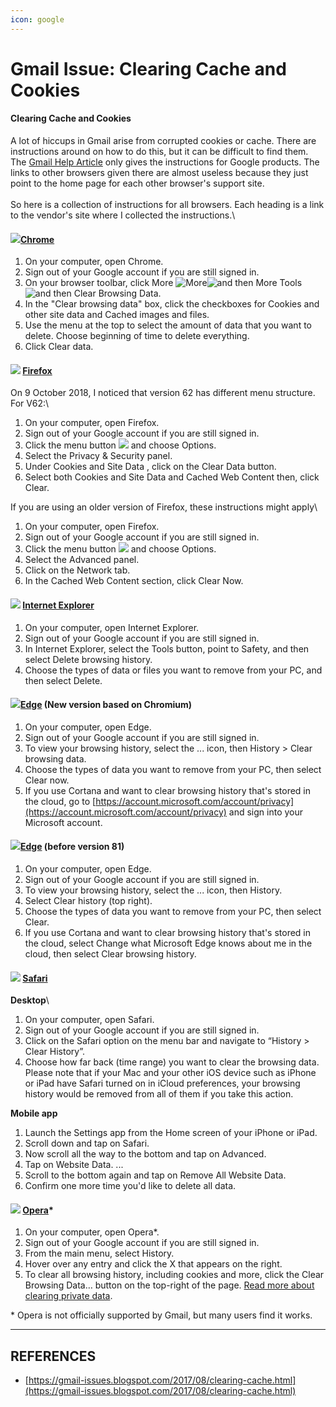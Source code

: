 ```yaml
---
icon: google
---
```


# Gmail Issue: Clearing Cache and Cookies

#### Clearing Cache and Cookies

A lot of hiccups in Gmail arise from corrupted cookies or cache.  There are instructions around on how to do this, but it can be difficult to find them.  The [Gmail Help Article](https://support.google.com/accounts/answer/32050) only gives the instructions for Google products.  The links to other browsers given there are almost useless because they just point to the home page for each other browser's support site.\
\
So here is a collection of instructions for all browsers.  Each heading is a link to the vendor's site where I collected the instructions.\


#### [![](https://blogger.googleusercontent.com/img/b/R29vZ2xl/AVvXsEjXysb5KxmLErL-6Ou1kOxXku5PjQXcFHVU5xDrc-zNb14Ivn1udCQfbXu1CWbypzXHacUqScHOWVDJs169vb-BNa-leNJhWHSXNkO3MXys8NnA2QdpPzXT2SdhmTYnYdIobGIqO9sx8us/s1600/_icon_chrome.jpg)](https://blogger.googleusercontent.com/img/b/R29vZ2xl/AVvXsEjXysb5KxmLErL-6Ou1kOxXku5PjQXcFHVU5xDrc-zNb14Ivn1udCQfbXu1CWbypzXHacUqScHOWVDJs169vb-BNa-leNJhWHSXNkO3MXys8NnA2QdpPzXT2SdhmTYnYdIobGIqO9sx8us/s1600/_icon_chrome.jpg)[Chrome](https://support.google.com/accounts/answer/32050)

1. On your computer, open Chrome.
2. Sign out of your Google account if you are still signed in.
3. On your browser toolbar, click More ![More](https://storage.googleapis.com/support-kms-prod/ArAlBcUAe8h1l5m69uxnwElxkqwW0QdtIc3F)![and then](https://lh3.googleusercontent.com/nHFGZ_9xjCh-mP83zMzXQVJF5VYf2n6kwoBIxB2zv3V4VPT4gNTtBye8lYznogLqLPY=w13-h18) More Tools ![and then](https://lh3.googleusercontent.com/nHFGZ_9xjCh-mP83zMzXQVJF5VYf2n6kwoBIxB2zv3V4VPT4gNTtBye8lYznogLqLPY=w13-h18) Clear Browsing Data.
4. In the "Clear browsing data" box, click the checkboxes for Cookies and other site data and Cached images and files.
5. Use the menu at the top to select the amount of data that you want to delete. Choose beginning of time to delete everything.
6. Click Clear data.



#### ![](https://blogger.googleusercontent.com/img/b/R29vZ2xl/AVvXsEhfNX8R1k5KVCsde98jejBrpH1_QdvWJhi_5DyNZQjLXoSSwngBWpICnXQuo_YiWyAVGbpggApuWg_SGLhXYmGEpNpR0R-raUZTLmf8N9MLBp7ts8iGavNnyDZk3tXLXaTbZZHUeZlu1VI/s1600/_icon_firefox.jpg) [Firefox](https://support.mozilla.org/en-US/kb/how-clear-firefox-cache)

On 9 October 2018, I noticed that version 62 has different menu structure.  For V62:\


1. On your computer, open Firefox.
2. Sign out of your Google account if you are still signed in.
3. Click the menu button [![](https://blogger.googleusercontent.com/img/b/R29vZ2xl/AVvXsEjbPxUvzSa_pAayszabMeV6WfZ_wJ99ihkzYqdWwVaVS2RID9JndzIm-aMAWLhZi0gN8kbtNj7VzursMqNRxt-yJ59ysp45ha6LL0s_ariHZZrKwaM3pfO8N9BYyBEKFxTaKu1C7DQjVm8/s1600/FireFox+Menu.JPG)](https://blogger.googleusercontent.com/img/b/R29vZ2xl/AVvXsEjbPxUvzSa_pAayszabMeV6WfZ_wJ99ihkzYqdWwVaVS2RID9JndzIm-aMAWLhZi0gN8kbtNj7VzursMqNRxt-yJ59ysp45ha6LL0s_ariHZZrKwaM3pfO8N9BYyBEKFxTaKu1C7DQjVm8/s1600/FireFox+Menu.JPG) and choose Options.
4. Select the Privacy & Security panel.
5. Under Cookies and Site Data , click on the Clear Data button.
6. Select both Cookies and Site Data and Cached Web Content then, click Clear.

If you are using an older version of Firefox, these instructions might apply\


1. On your computer, open Firefox.
2. Sign out of your Google account if you are still signed in.
3. Click the menu button ![](https://support.cdn.mozilla.net/media/uploads/gallery/images/2014-01-10-13-08-08-f52b8c.png) and choose Options.
4. Select the Advanced panel.
5. Click on the Network tab.
6. In the Cached Web Content section, click Clear Now.



#### ![](https://blogger.googleusercontent.com/img/b/R29vZ2xl/AVvXsEh2zyLAymDvHj5kywERux6GKcFbSkXFby91LU-Pp2FUUokEOmPa3SgpefPn7xtfgrd9atsOByoVcpOsJygJ46oI_Q02Y7b2hyphenhyphen642f4gMJ3nQcoa4GspjhHAJ0mbNEeFSSq327VwrVylaqs/s1600/_icon_ie.png) [Internet Explorer](https://support.microsoft.com/en-us/help/17438/windows-internet-explorer-view-delete-browsing-history)

1. On your computer, open Internet Explorer.
2. Sign out of your Google account if you are still signed in.
3. In Internet Explorer, select the Tools  button, point to Safety, and then select Delete browsing history.
4. Choose the types of data or files you want to remove from your PC, and then select Delete.



#### ![](https://blogger.googleusercontent.com/img/b/R29vZ2xl/AVvXsEgCQ3I-j3gihsGhxAgw8w5grhUvCOplu6Y2Ww9TcfdtN9VWEWcG7e-hoSPrXY4zrONY7_cwQI_6xzglAaZuY5SVila7mWegw4PMNRnUMPAAf_cs1W075Iz3NESEbEG9Bahh_LyWAnpq2_s/s1600/_icon_edge_new.JPG)[Edge](https://support.microsoft.com/en-us/help/10607/microsoft-edge-view-delete-browser-history) (New version based on Chromium)

1. On your computer, open Edge.
2. Sign out of your Google account if you are still signed in.
3. To view your browsing history, select the ... icon, then History > Clear browsing data.
4. Choose the types of data you want to remove from your PC, then select Clear now.
5. If you use Cortana and want to clear browsing history that's stored in the cloud, go to [https://account.microsoft.com/account/privacy](https://account.microsoft.com/account/privacy) and sign into your Microsoft account.



#### [![](https://blogger.googleusercontent.com/img/b/R29vZ2xl/AVvXsEgbAKlo-d_xsZVgxlapJQJMGGz24WBG5uao4ZLwIhvJsR2qd3Sy9hbgPAN5Z9eukZHVYc0friyIh4GyPhCAjd94Nl2vT12E81nZSw8pi8BJ05JLnlTsrtMiRwRb6-171KWO5bCiDFPW_ng/s1600/_icon_edge.png)](https://blogger.googleusercontent.com/img/b/R29vZ2xl/AVvXsEgbAKlo-d_xsZVgxlapJQJMGGz24WBG5uao4ZLwIhvJsR2qd3Sy9hbgPAN5Z9eukZHVYc0friyIh4GyPhCAjd94Nl2vT12E81nZSw8pi8BJ05JLnlTsrtMiRwRb6-171KWO5bCiDFPW_ng/s1600/_icon_edge.png)[Edge](https://support.microsoft.com/en-us/help/10607/microsoft-edge-view-delete-browser-history) (before version 81)

1. On your computer, open Edge.
2. Sign out of your Google account if you are still signed in.
3. To view your browsing history, select the ... icon, then History.
4. Select Clear history (top right).
5. Choose the types of data you want to remove from your PC, then select Clear.
6. If you use Cortana and want to clear browsing history that's stored in the cloud, select Change what Microsoft Edge knows about me in the cloud, then select Clear browsing history.



#### [![](https://blogger.googleusercontent.com/img/b/R29vZ2xl/AVvXsEjymhkDxGnD3XQPZP3M02R_9Cz_N2fAbyeRVBPy8qJVXkkpiQYgQsF_OU60Vxpg5H0xvgO2-g1HJ5ltiKxdJDLoEdfuVGNFOdgJmd0eP4fUfqAtjD53XomIAgzLlR44r1NWER6vTuBeGvg/s1600/_icon_safari.jpg)](https://blogger.googleusercontent.com/img/b/R29vZ2xl/AVvXsEjymhkDxGnD3XQPZP3M02R_9Cz_N2fAbyeRVBPy8qJVXkkpiQYgQsF_OU60Vxpg5H0xvgO2-g1HJ5ltiKxdJDLoEdfuVGNFOdgJmd0eP4fUfqAtjD53XomIAgzLlR44r1NWER6vTuBeGvg/s1600/_icon_safari.jpg) [Safari](http://www.czqsoft.com/useguides/Mac-OS-Sierra-Delete-Browsing-History-Cache)

**Desktop**\


1. On your computer, open Safari.
2. Sign out of your Google account if you are still signed in.
3. Click on the Safari option on the menu bar and navigate to “History > Clear History”.
4. Choose how far back (time range) you want to clear the browsing data.\
   Please note that if your Mac and your other iOS device such as iPhone or iPad have Safari turned on in iCloud preferences, your browsing history would be removed from all of them if you take this action.

**Mobile app**

1. Launch the Settings app from the Home screen of your iPhone or iPad.
2. Scroll down and tap on Safari.
3. Now scroll all the way to the bottom and tap on Advanced.
4. Tap on Website Data. ...
5. Scroll to the bottom again and tap on Remove All Website Data.
6. Confirm one more time you'd like to delete all data.



#### ![](https://blogger.googleusercontent.com/img/b/R29vZ2xl/AVvXsEjAX6lWrDQH1-pBl5lEV13bCF0EhSNC-uajhf2jdFoFnb15zZgXdYdnsWIMZx52mZ3tQ21WqOk-xyjLornmW6ZEdLeWy-x_NbdbsxpWWdNpGi7Vzn6QapMkfXayRuraibqi7BQ55NbY72Q/s1600/_icon_opera.png) [Opera](http://help.opera.com/opera/Windows/2393/en/)\*

1. On your computer, open Opera\*.
2. Sign out of your Google account if you are still signed in.
3. From the main menu, select History.
4. Hover over any entry and click the X that appears on the right.
5. To clear all browsing history, including cookies and more, click the Clear Browsing Data… button on the top-right of the page. [Read more about clearing private data](http://help.opera.com/opera/Windows/2393/en/private.html#deleteData).

\* Opera is not officially supported by Gmail, but many users find it works.



***

## REFERENCES

* [https://gmail-issues.blogspot.com/2017/08/clearing-cache.html](https://gmail-issues.blogspot.com/2017/08/clearing-cache.html)
